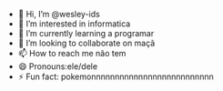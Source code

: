 - 👋 Hi, I’m @wesley-ids
- 👀 I’m interested in informatica
- 🌱 I’m currently learning a programar
- 💞️ I’m looking to collaborate on maçã
- 📫 How to reach me não tem
- 😄 Pronouns:ele/dele
- ⚡ Fun fact: pokemonnnnnnnnnnnnnnnnnnnnnnnnnn

<!---
wesley-ids/wesley-ids is a ✨ special ✨ repository because its `README.md` (this file) appears on your GitHub profile.
You can click the Preview link to take a look at your changes.
--->
